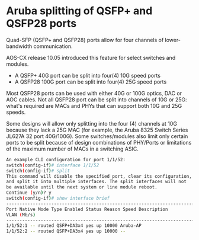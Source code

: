 <!-- markdownlint-disable MD013 -->
# Aruba splitting of QSFP+ and QSFP28 ports

Quad-SFP (QSFP+ and QSFP28) ports allow for four channels of lower-bandwidth communication.

AOS-CX release 10.05 introduced this feature for select switches and modules.

* A QSFP+ 40G port can be split into four(4) 10G speed ports
* A QSFP28 100G port can be split into four(4) 25G speed ports

Most QSFP28 ports can be used with either 40G or 100G optics, DAC or AOC cables. Not all QSFP28 port can be split into channels of 10G or 25G: what's required are MACs and PHYs that can support both 10G and 25G speeds.

Some designs will allow only splitting into the four (4) channels at 10G because they lack a 25G MAC (for example, the Aruba 8325 Switch Series JL627A 32 port 40G/100G). Some switches/modules also limit only certain ports to be split because of design combinations of PHY/Ports or limitations of the maximum number of MACs in a switching ASIC.

```bash
An example CLI configuration for port 1/1/52:
switch(config-if)# interface 1/1/52
switch(config-if)# split
This command will disable the specified port, clear its configuration,
and split it into multiple interfaces. The split interfaces will not
be available until the next system or line module reboot.
Continue (y/n)? y
switch(config-if)# show interface brief
------------------------------------------------------------------------------------
Port Native Mode Type Enabled Status Reason Speed Description
VLAN (Mb/s)
------------------------------------------------------------------------------------
1/1/52:1 -- routed QSFP+DA3x4 yes up 10000 Aruba-AP
1/1/52:2 -- routed QSFP+DA3x4 yes up 10000 --
```
